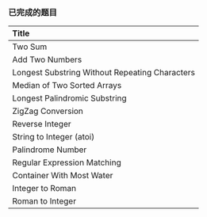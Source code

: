 ### 已完成的题目
| Title |
| :----------- |
| Two Sum     |
| Add Two Numbers        |
| Longest Substring Without Repeating Characters          |
| Median of Two Sorted Arrays           |
| Longest Palindromic Substring             |
| ZigZag Conversion           |
| Reverse Integer            |
| String to Integer (atoi)            |
| Palindrome Number            |
| Regular Expression Matching          |
| Container With Most Water           |
| Integer to Roman          |
| Roman to Integer          |